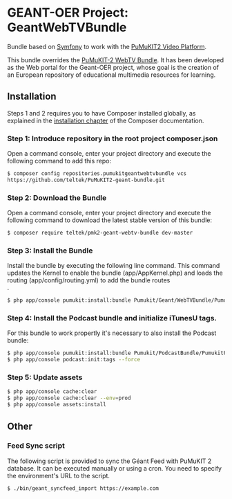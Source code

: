 # GEANT-OER Project: GeantWebTVBundle

Bundle based on [Symfony](http://symfony.com/) to work with the [PuMuKIT2 Video Platform](https://github.com/campusdomar/PuMuKIT2/blob/2.1.x/README.md).

This bundle overrides the [PuMuKIT-2 WebTV Bundle](https://github.com/campusdomar/PuMuKIT2/tree/master/src/Pumukit/WebTVBundle). It has been developed as the Web portal for the Geant-OER project, whose goal is the creation of an European repository of educational multimedia resources for learning.

Installation
------------

Steps 1 and 2 requires you to have Composer installed globally, as explained
in the [installation chapter](https://getcomposer.org/doc/00-intro.md)
of the Composer documentation.


### Step 1: Introduce repository in the root project composer.json

Open a command console, enter your project directory and execute the
following command to add this repo:

```bash
$ composer config repositories.pumukitgeantwebtvbundle vcs
https://github.com/teltek/PuMuKIT2-geant-bundle.git
```


### Step 2: Download the Bundle

Open a command console, enter your project directory and execute the
following command to download the latest stable version of this bundle:

```bash
$ composer require teltek/pmk2-geant-webtv-bundle dev-master
```


### Step 3: Install the Bundle

Install the bundle by executing the following line command. This command updates the Kernel to enable the bundle (app/AppKernel.php) and loads the routing (app/config/routing.yml) to add the bundle routes\
.

```bash
$ php app/console pumukit:install:bundle Pumukit/Geant/WebTVBundle/PumukitGeantWebTVBundle
```

### Step 4: Install the Podcast bundle and initialize iTunesU tags.

For this bundle to work propertly it's necessary to also install the Podcast bundle:
```bash
$ php app/console pumukit:install:bundle Pumukit/PodcastBundle/PumukitPodcastBundle
$ php app/console podcast:init:tags --force
```


### Step 5: Update assets

```bash
$ php app/console cache:clear
$ php app/console cache:clear --env=prod
$ php app/console assets:install
```

## Other

### Feed Sync script

The following script is provided to sync the Géant Feed with PuMuKIT 2 database. It can be executed manually or using a cron. You need to specify the environment's URL to the script.
```bash
$ ./bin/geant_syncfeed_import https://example.com
```
